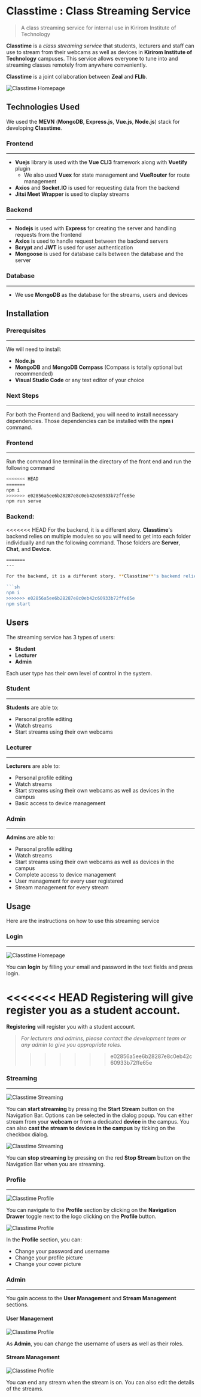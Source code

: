 # Classtime : Class Streaming Service

> A class streaming service for internal use in Kirirom Institute of Technology

**Classtime** is a _class streaming service_ that students, lecturers and staff can use to stream from their webcams as well as devices in **Kirirom Institute of Technology** campuses. This service allows everyone to tune into and streaming classes remotely from anywhere conveniently.

**Classtime** is a joint collaboration between **Zeal** and **FLIb**.

![Classtime Homepage](https://i.imgur.com/dL9FHxF.gif)

## Technologies Used

We used the **MEVN** (**MongoDB**, **Express.js**, **Vue.js**, **Node.js**) stack for developing **Classtime**.

### Frontend

---

- **Vuejs** library is used with the **Vue CLI3** framework along with **Vuetify** plugin
  - We also used **Vuex** for state management and **VueRouter** for route management
- **Axios** and **Socket.IO** is used for requesting data from the backend
- **Jitsi Meet Wrapper** is used to display streams

### Backend

---

- **Nodejs** is used with **Express** for creating the server and handling requests from the frontend
- **Axios** is used to handle request between the backend servers
- **Bcrypt** and **JWT** is used for user authentication
- **Mongoose** is used for database calls between the database and the server

### Database

---

- We use **MongoDB** as the database for the streams, users and devices

## Installation

### Prerequisites

---

We will need to install:

- **Node.js**
- **MongoDB** and **MongoDB Compass** (Compass is totally optional but recommended)
- **Visual Studio Code** or any text editor of your choice

### Next Steps

---

For both the Frontend and Backend, you will need to install necessary dependencies. Those dependencies can be installed with the **npm i** command.

### Frontend

---

Run the command line terminal in the directory of the front end and run the following command

```sh
<<<<<<< HEAD
=======
npm i
>>>>>>> e02856a5ee6b28287e8c0eb42c60933b72ffe65e
npm run serve
```

### Backend:

<<<<<<< HEAD
For the backend, it is a different story. **Classtime**'s backend relies on multiple modules so you will need to get into each folder individually and run the following command. Those folders are **Server**, **Chat**, and **Device**.

```sh
=======
---

For the backend, it is a different story. **Classtime**'s backend relies on multiple modules so you will need to get into each folder individually and run the following command. Those folders are **Server**, **Chat**, and **Device**.

```sh
npm i
>>>>>>> e02856a5ee6b28287e8c0eb42c60933b72ffe65e
npm start
```

## Users

The streaming service has 3 types of users:

- **Student**
- **Lecturer**
- **Admin**

Each user type has their own level of control in the system.

### Student

---

**Students** are able to:

- Personal profile editing
- Watch streams
- Start streams using their own webcams

### Lecturer

---

**Lecturers** are able to:

- Personal profile editing
- Watch streams
- Start streams using their own webcams as well as devices in the campus
- Basic access to device management

### Admin

---

**Admins** are able to:

- Personal profile editing
- Watch streams
- Start streams using their own webcams as well as devices in the campus
- Complete access to device management
- User management for every user registered
- Stream management for every stream

## Usage

Here are the instructions on how to use this streaming service

### Login

---

![Classtime Homepage](https://i.imgur.com/dL9FHxF.gif)

You can **login** by filling your email and password in the text fields and press login.

<<<<<<< HEAD
**Registering** will give register you as a student account.
=======
**Registering** will register you with a student account.

> _For lecturers and admins, please contact the development team or any admin to give you appropriate roles._
>>>>>>> e02856a5ee6b28287e8c0eb42c60933b72ffe65e

### Streaming

---

![Classtime Streaming](https://imgur.com/9F8UbGT.gif)

You can **start streaming** by pressing the **Start Stream** button on the Navigation Bar. Options can be selected in the dialog popup. You can either stream from your **webcam** or from a dedicated **device** in the campus. You can also **cast the stream to devices in the campus** by ticking on the checkbox dialog.

![Classtime Streaming](https://i.imgur.com/EkPwQA4.gif)

You can **stop streaming** by pressing on the red **Stop Stream** button on the Navigation Bar when you are streaming.

### Profile

---

![Classtime Profile](https://i.imgur.com/gRu4kWx.gif)

You can navigate to the **Profile** section by clicking on the **Navigation Drawer** toggle next to the logo clicking on the **Profile** button.

![Classtime Profile](https://i.imgur.com/KedItGt.gif)

In the **Profile** section, you can:

- Change your password and username
- Change your profile picture
- Change your cover picture

### Admin

---

You gain access to the **User Management** and **Stream Management** sections.

#### User Management

![Classtime Profile](https://i.imgur.com/RjFn3Ut.gif)

As **Admin**, you can change the username of users as well as their roles.

#### Stream Management

![Classtime Profile](https://i.imgur.com/lUbCgd2.gif)

You can end any stream when the stream is on. You can also edit the details of the streams.
